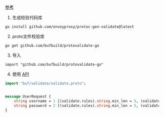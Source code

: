 [参考](https://github.com/envoyproxy/protoc-gen-validate)
1. 生成校验代码库
```shell
go install github.com/envoyproxy/protoc-gen-validate@latest
```
2. proto文件校验库
```shell
go get github.com/bufbuild/protovalidate-go
```

3. 导入
```shell
import "github.com/bufbuild/protovalidate-go"
```
4. 使用
[API](https://github.com/bufbuild/protovalidate/blob/main/docs/standard-constraints.md)
```protobuf
import "buf/validate/validate.proto";


message UserRequest {
    string username = 1 [(validate.rules).string.min_len = 5, (validate.rules).string.max_len = 32]; // 注册用户名，最短5 字符 最长32个字符
    string password = 2 [(validate.rules).string.min_len = 5, (validate.rules).string.max_len = 32]; // 密码，最短 5 字符 最长32个字符
}
```